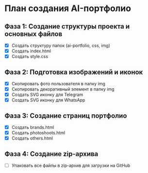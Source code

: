 # План создания AI-портфолио

## Фаза 1: Создание структуры проекта и основных файлов
- [x] Создать структуру папок (ai-portfolio, css, img)
- [x] Создать index.html
- [x] Создать style.css

## Фаза 2: Подготовка изображений и иконок
- [x] Скопировать фото пользователя в папку img
- [x] Скопировать декоративный элемент в папку img
- [x] Создать SVG иконку для Telegram
- [x] Создать SVG иконку для WhatsApp

## Фаза 3: Создание страниц портфолио
- [x] Создать brands.html
- [x] Создать photoshoots.html
- [x] Создать others.html

## Фаза 4: Создание zip-архива
- [ ] Упаковать все файлы в zip-архив для загрузки на GitHub

